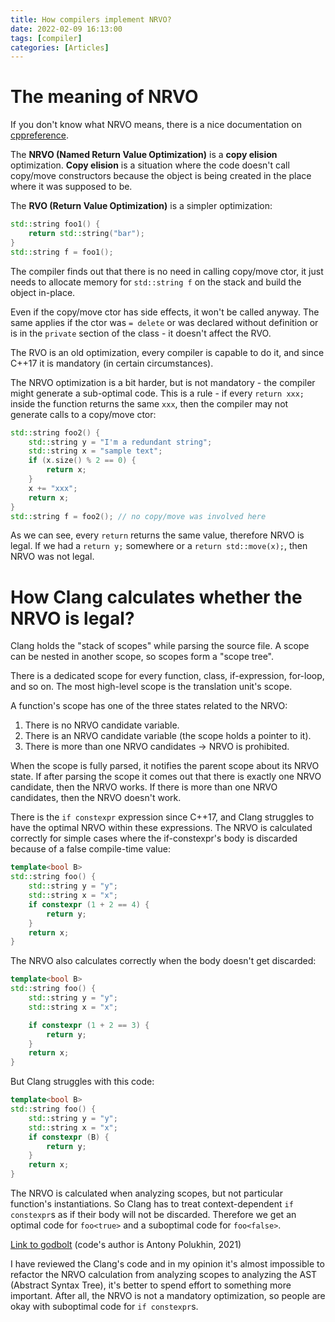 ```yaml
---
title: How compilers implement NRVO?
date: 2022-02-09 16:13:00
tags: [compiler]
categories: [Articles]
---
```


# The meaning of NRVO

If you don't know what NRVO means, there is a nice documentation on [cppreference](https://en.cppreference.com/w/cpp/language/copy_elision).

The **NRVO (Named Return Value Optimization)** is a **copy elision** optimization.
**Copy elision** is a situation where the code doesn't call copy/move constructors because the object is
being created in the place where it was supposed to be.

The **RVO (Return Value Optimization)** is a simpler optimization:
```c++
std::string foo1() {
    return std::string("bar");
}
std::string f = foo1();
```
The compiler finds out that there is no need in calling copy/move ctor, it just needs to allocate memory for `std::string f` on the stack and build the object in-place.

Even if the copy/move ctor has side effects, it won't be called anyway. The same applies if the ctor was `= delete` or
was declared without definition or is in the `private` section of the class - it doesn't affect the RVO.

The RVO is an old optimization, every compiler is capable to do it, and since C++17 it is mandatory
(in certain circumstances).

The NRVO optimization is a bit harder, but is not mandatory - the compiler might generate a sub-optimal code.
This is a rule - if every `return xxx;` inside the function returns the same `xxx`, then the compiler may
not generate calls to a copy/move ctor:
```c++
std::string foo2() {
    std::string y = "I'm a redundant string";
    std::string x = "sample text";
    if (x.size() % 2 == 0) {
        return x;
    }
    x += "xxx";
    return x;
}
std::string f = foo2(); // no copy/move was involved here
```

As we can see, every `return` returns the same value, therefore NRVO is legal. If we had a `return y;` somewhere or
a `return std::move(x);`, then NRVO was not legal.

# How Clang calculates whether the NRVO is legal?

Clang holds the "stack of scopes" while parsing the source file. A scope can be nested in another scope, so scopes
form a "scope tree".

There is a dedicated scope for every function, class, if-expression, for-loop, and so on. The most high-level scope
is the translation unit's scope.

A function's scope has one of the three states related to the NRVO:
1. There is no NRVO candidate variable.
2. There is an NRVO candidate variable (the scope holds a pointer to it).
3. There is more than one NRVO candidates -> NRVO is prohibited.


When the scope is fully parsed, it notifies the parent scope about its NRVO state.
If after parsing the scope it comes out that there is exactly one NRVO candidate, then the NRVO works.
If there is more than one NRVO candidates, then the NRVO doesn't work.

There is the `if constexpr` expression since C++17, and Clang struggles to have the optimal NRVO within
these expressions.
The NRVO is calculated correctly for simple cases where the if-constexpr's body is discarded because of a false compile-time value:
```c++
template<bool B>
std::string foo() {
    std::string y = "y";
    std::string x = "x";
    if constexpr (1 + 2 == 4) {
        return y;
    }
    return x;
}
```

The NRVO also calculates correctly when the body doesn't get discarded:
```c++
template<bool B>
std::string foo() {
    std::string y = "y";
    std::string x = "x";

    if constexpr (1 + 2 == 3) {
        return y;
    }
    return x;
}
```

But Clang struggles with this code:
```c++
template<bool B>
std::string foo() {
    std::string y = "y";
    std::string x = "x";
    if constexpr (B) {
        return y;
    }
    return x;
}
```
The NRVO is calculated when analyzing scopes, but not particular function's instantiations.
So Clang has to treat context-dependent `if constexpr`s as if their body will not be discarded.
Therefore we get an optimal code for `foo<true>` and a suboptimal code for `foo<false>`.


[Link to godbolt](https://godbolt.org/z/fMfcYf75W) (code's author is Antony Polukhin, 2021)

I have reviewed the Clang's code and in my opinion it's almost impossible to refactor
the NRVO calculation from analyzing scopes to analyzing the AST (Abstract Syntax Tree),
it's better to spend effort to something more important. After all, the NRVO is not a
mandatory optimization, so people are okay with suboptimal code for `if constexpr`s.
